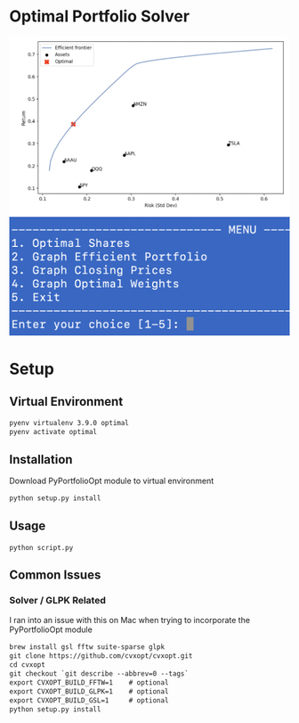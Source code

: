 # Optimal Portfolio Solver
![efficient portfolio graph](https://github.com/wae10/optimal-portfolio/blob/main/images/efficient_portfolio.png)
![terminal menu](https://github.com/wae10/optimal-portfolio/blob/main/images/terminal.png)


# Setup
## Virtual Environment
```
pyenv virtualenv 3.9.0 optimal
pyenv activate optimal
```

## Installation
Download PyPortfolioOpt module to virtual environment
```https://github.com/robertmartin8/PyPortfolioOpt
python setup.py install
```

## Usage
```python script.py```

## Common Issues 
### Solver / GLPK Related
I ran into an issue with this on Mac when trying to incorporate the PyPortfolioOpt module
```
brew install gsl fftw suite-sparse glpk
git clone https://github.com/cvxopt/cvxopt.git
cd cvxopt
git checkout `git describe --abbrev=0 --tags`
export CVXOPT_BUILD_FFTW=1    # optional
export CVXOPT_BUILD_GLPK=1    # optional
export CVXOPT_BUILD_GSL=1     # optional
python setup.py install
```
